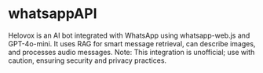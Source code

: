 # whatsappAPI
Helovox is an AI bot integrated with WhatsApp using whatsapp-web.js and GPT-4o-mini. It uses RAG for smart message retrieval, can describe images, and processes audio messages. Note: This integration is unofficial; use with caution, ensuring security and privacy practices.
